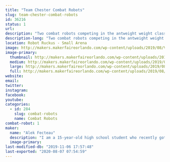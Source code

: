 ```yaml
---
title: "Team Chester Combat Robots"
slug: team-chester-combat-robots
id: 36216
status: 1
url: 
description: "Two combat robots competing in the antweight weight class."
description-long: "Two combat robots competing in the antweight weight class."
location: Robot Ruckus - Small Arena
image: http://makers.makerfaireorlando.com/wp-content/uploads/2019/08/Vert-and-Chester-1024x768.png
image-primary:
  thumbnail: http://makers.makerfaireorlando.com/wp-content/uploads/2019/08/Vert-and-Chester-150x150.png
  medium: http://makers.makerfaireorlando.com/wp-content/uploads/2019/08/Vert-and-Chester-300x225.png
  large: http://makers.makerfaireorlando.com/wp-content/uploads/2019/08/Vert-and-Chester-1024x768.png
  full: http://makers.makerfaireorlando.com/wp-content/uploads/2019/08/Vert-and-Chester.png
website: 
email: 
twitter: 
instagram: 
facebook: 
youtube: 
categories:
  - id: 284
    slug: combat-robots
    name: Combat Robots
combat-robot: 1
maker:
  name: "Alek Fecteau"
  description: "I am a 15-year-old high school student who recently got into robot combat."
  image-primary: 
last-modified-db: "2019-11-06 17:57:48"
last-exported: "2020-08-07 07:54:59"
---
```

